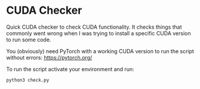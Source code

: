 # CUDA Checker

Quick CUDA checker to check CUDA functionality. It checks things that commonly went wrong when I was trying to install a specific CUDA version to run some code.

You (obviously) need PyTorch with a working CUDA version to run the script without errors: https://pytorch.org/

To run the script activate your environment and run:

```python3 check.py```
